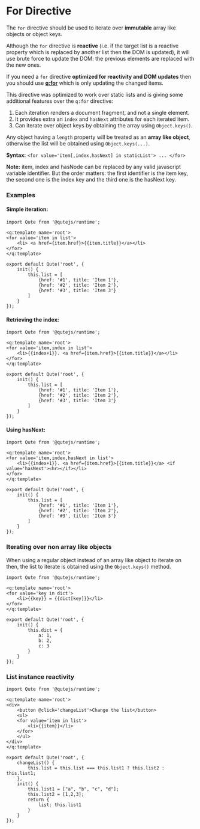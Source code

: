 # For Directive

The `for` directive should be used to iterate over **immutable** array like objects or object keys.

Although the `for` directive is **reactive** (i.e. if the target list is a reactive property which is replaced by another list then the DOM is updated), it will use brute force to update the DOM: the previous elements are replaced with the new ones.

If you need a `for` directive **optimized for reactivity and DOM updates** then you should use **[q:for](#/attributes/q-for)** which is only updating the changed items.

This directive was optimized to work over static lists and is giving some additional features over the `q:for` directive:

1. Each iteration renders a document fragment, and not a single element.
2. It provides extra an `index` and `hasNext` attributes for each iterated item.
3. Can iterate over object keys by obtaining the array using `Object.keys()`.

Any object having a `length` property will be treated as an **array like object**, otherwise the list will be obtained using `Object.keys(...)`.

**Syntax:** `<for value='item[,index,hasNext] in staticList'> ... </for>`

**Note:** item, index and hasNode can be replaced by any valid javascript variable identifier. But the order matters: the first identifier is the item key, the second one is the index key and the third one is the hasNext key.


### Examples

#### Simple iteration:

```jsq
import Qute from '@qutejs/runtime';

<q:template name='root'>
<for value='item in list'>
	<li> <a href={item.href}>{{item.title}}</a></li>
</for>
</q:template>

export default Qute('root', {
	init() {
		this.list = [
			{href: '#1', title: 'Item 1'},
			{href: '#2', title: 'Item 2'},
			{href: '#3', title: 'Item 3'}
		]
	}
});
```

#### Retrieving the index:

```jsq
import Qute from '@qutejs/runtime';

<q:template name='root'>
<for value='item,index in list'>
	<li>{{index+1}}. <a href={item.href}>{{item.title}}</a></li>
</for>
</q:template>

export default Qute('root', {
	init() {
		this.list = [
			{href: '#1', title: 'Item 1'},
			{href: '#2', title: 'Item 2'},
			{href: '#3', title: 'Item 3'}
		]
	}
});
```

#### Using hasNext:

```jsq
import Qute from '@qutejs/runtime';

<q:template name='root'>
<for value='item,index,hasNext in list'>
	<li>{{index+1}}. <a href={item.href}>{{item.title}}</a> <if value='hasNext'><hr></if></li>
</for>
</q:template>

export default Qute('root', {
	init() {
		this.list = [
			{href: '#1', title: 'Item 1'},
			{href: '#2', title: 'Item 2'},
			{href: '#3', title: 'Item 3'}
		]
	}
});
```

### Iterating over non array like objects

When using a regular object instead of an array like object to iterate on then, the list to iterate is obtained using the `Object.keys()` method.

```jsq
import Qute from '@qutejs/runtime';

<q:template name='root'>
<for value='key in dict'>
	<li>{{key}} = {{dict[key]}}</li>
</for>
</q:template>

export default Qute('root', {
	init() {
		this.dict = {
			a: 1,
			b: 2,
			c: 3
		}
	}
});
```

### List instance reactivity

```jsq
import Qute from '@qutejs/runtime';

<q:template name='root'>
<div>
	<button @click='changeList'>Change the list</button>
	<ul>
	<for value='item in list'>
		<li>{{item}}</li>
	</for>
	</ul>
</div>
</q:template>

export default Qute('root', {
	changeList() {
		this.list = this.list === this.list1 ? this.list2 : this.list1;
	},
	init() {
		this.list1 = ["a", "b", "c", "d"];
		this.list2 = [1,2,3];
		return {
			list: this.list1
		}
	}
});
```

